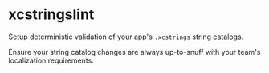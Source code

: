 # xcstringslint

Setup deterministic validation of your app's `.xcstrings` [string catalogs](https://developer.apple.com/documentation/xcode/localizing-and-varying-text-with-a-string-catalog).

Ensure your string catalog changes are always up-to-snuff with your team's localization requirements.

